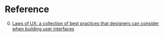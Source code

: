 # Reference

0. [Laws of UX: a collection of best practices that designers can consider when building user interfaces](https://lawsofux.com/)

